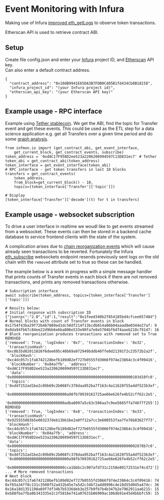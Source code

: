 # Event Monitoring with Infura
Making use of Infura [improved eth_getLogs](https://blog.infura.io/faster-logs-and-events-e43e2fa13773)
to observe token transactions.  

Etherscan API is used to retrieve contract ABI.

## Setup
Create file config.json and enter your [Infura](https://infura.io/) project ID,
and  [Etherscan](https://etherscan.io) API key.  
Can also enter a default contract address.


    {
      "contract_address": "0x10dB9941E65DA3B7FDB0Cd05B1fd434Cb8B18158",
      "infura_project_id": "(your Infura project id)",
      "etherscan_api_key": "(your Etherscan API key)"
    }



## Example usage - RPC interface
Example using [Tether stablecoin](https://etherscan.io/token/0xdac17f958d2ee523a2206206994597c13d831ec7).  We get
the ABI, find the topic for Transfer event and get these events.  This could be used as the ETL step for a 
data science application e.g. get all Transfers over a given time period and do some [graph analysis](https://networkx.github.io/).


    from infmon.io import (get_contract_abi, get_event_interface, 
        get_current_block, get_contract_events, subscribe)
    token_address = '0xdAC17F958D2ee523a2206206994597C13D831ec7' # Tether
    token_abi = get_contract_abi(token_address)
    token_interface = get_event_interface(token_abi)
    # RPC interface - get token transfers in last 10 blocks
    transfers = get_contract_events(
        token_address, 
        from_block=get_current_block() - 10,  
        topics=[token_interface['Transfer']['topic']])

    # Display 
    [token_interface['Transfer']['decode'](t) for t in transfers]
    
    
## Example usage - websocket subscription
To drive a user interface in realtime we woudl like to get events streamed from a websocket.
These events can then be stored in a backend cache database to service frontend clients with the state
of the system.  

A complication arises due to [chain reorganization events](https://blog.ethereum.org/2015/08/08/chain-reorganisation-depth-expectations/)
which will cause already seen transactions to be reverted.  Fortunately the Infura 
[eth_subscribe](https://infura.io/docs/ethereum/wss/eth_subscribe) websockets endpoint resends previously sent logs 
on the old chain with the `removed` attribute set to true so these can be handled.  

The example below is a work in progress with a simple message handler that prints counts of Transfer events in 
each block if there are not removed transactions, and prints any removed transactions otherwise.

    # Subscription interface 
    await subscribe(token_address, topics=[token_interface['Transfer']['topic']])
    
    # Results below:
    # Initial response with subscription ID
    {"jsonrpc":"2.0","id":1,"result":"0x1feed340b2f854185bd4cfcee65748d"}
    # Normal blocks with count of Transfer events in block 
    0x1754f43ba29f72b487889ed1dc58df214f13bcdb014a06b04aaad8e0344e27af: 9
    0x0da94fb67c84ee22d9bb6e6ba806e533e90fa7e8e5704bf6d74aaeb210c791d7: 16
    # Block reorganization produces transactions with removed set to True
    REMOVED
    {'removed': True, 'logIndex': '0x7', 'transactionIndex': '0x32', 
     'transactionHash': '0xc0b35d02011026f6dee695c40b69a972949bddb40ffe0d21391f2c23572b2a2f', 
      'blockHash': '0xc4dc057c1fa6742128befb189d82ef727b0555fd3066f974e23864c3c4f09416', 
      'blockNumber': '0x84a7fb', 'address': '0xdAC17F958D2ee523a2206206994597C13D831ec7', 
      'data': '0x0000000000000000000000000000000000000000000000000000000103d10fc0', 
      'topics': ['0xddf252ad1be2c89b69c2b068fc378daa952ba7f163c4a11628f55a4df523b3ef', 
      '0x0000000000000000000000000a98fb70939162725ae66e626fe4b52cff62c2e5', 
      '0x000000000000000000000000adba6097a5c63c586aa7c9ee5665ffa746f7f255']}
    REMOVED
    {'removed': True, 'logIndex': '0x8', 'transactionIndex': '0x33', 
     'transactionHash': '0x925555803b5e083237deb13bb1be2a0ff12a7cc3e680553faa7fe76b83627f73', 
     'blockHash': '0xc4dc057c1fa6742128befb189d82ef727b0555fd3066f974e23864c3c4f09416', 
     'blockNumber': '0x84a7fb', 'address': '0xdAC17F958D2ee523a2206206994597C13D831ec7', 
     'data': '0x000000000000000000000000000000000000000000000000000000002878b7c0', 
     'topics': ['0xddf252ad1be2c89b69c2b068fc378daa952ba7f163c4a11628f55a4df523b3ef', 
     '0x0000000000000000000000000a98fb70939162725ae66e626fe4b52cff62c2e5', 
     '0x000000000000000000000000cca1bbbc2c907afd731c2158e80172531e74cd72']}
    ... # More removed transactions
    # Next block    
    0xc4dc057c1fa6742128befb189d82ef727b0555fd3066f974e23864c3c4f09416: 74
    0xf65a34ff8c131c3508f52a432b45e7a5d2c34bf2a4d8996c4e18d55d045a47dc: 36
    0x16a18d1351190a69f7df34b7b5336deb3e257b9fb7b4b347b2e7962911aa6215: 15
    0xb88fba7fba0b343335e2c1f5816e741a07631b86909ac106db91e45d4bbbfc59: 15